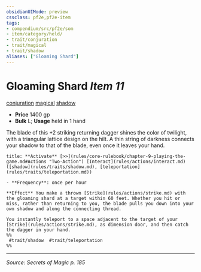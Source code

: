 ```yaml
---
obsidianUIMode: preview
cssclass: pf2e,pf2e-item
tags:
- compendium/src/pf2e/som
- item/category/held/
- trait/conjuration
- trait/magical
- trait/shadow
aliases: ["Gloaming Shard"]
---
```

# Gloaming Shard *Item 11*  
[conjuration](rules/traits/conjuration.md "Conjuration School Trait")  [magical](rules/traits/magical.md "Magical Item Trait")  [shadow](rules/traits/shadow.md "Shadow General Trait")  

- **Price** 1400 gp
- **Bulk** L; **Usage** held in 1 hand

The blade of this +2 striking returning dagger shines the color of twilight, with a triangular lattice design on the hilt. A thin string of darkness connects your shadow to that of the blade, even once it leaves your hand.

```ad-embed-ability
title: **Activate** [>>](rules/core-rulebook/chapter-9-playing-the-game.md#Actions "Two-Action") [Interact](rules/actions/interact.md) ([shadow](rules/traits/shadow.md), [teleportation](rules/traits/teleportation.md))

- **Frequency**: once per hour

**Effect** You make a thrown [Strike](rules/actions/strike.md) with the gloaming shard at a target within 60 feet. Whether you hit or miss, rather than returning to you, the blade pulls you down into your own shadow and along the connecting thread.

You instantly teleport to a space adjacent to the target of your [Strike](rules/actions/strike.md), as dimension door, and then catch the dagger in your hand.  
%%
 #trait/shadow  #trait/teleportation 
%%
```


---
*Source: Secrets of Magic p. 185*